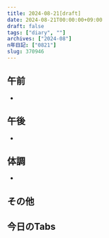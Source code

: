 ```yaml
---
title: 2024-08-21[draft]
date: 2024-08-21T00:00:00+09:00
draft: false
tags: ["diary", ""]
archives: ["2024-08"]
n年日記: ["0821"]
slug: 370946
---
```

## 午前
- 
## 午後
- 
## 体調
- 
## その他
## 今日のTabs